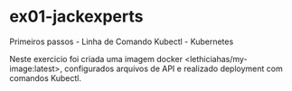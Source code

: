 # ex01-jackexperts

Primeiros passos - Linha de Comando Kubectl - Kubernetes

Neste exercicio foi criada uma imagem docker <lethiciahas/my-image:latest>, configurados arquivos de API e realizado deployment com comandos Kubectl.
